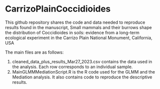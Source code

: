 # CarrizoPlainCoccidioides

This github repository shares the code and data needed to reproduce results found in the manuscript, Small mammals and their burrows shape the distribution of Coccidioides in soils: evidence from a long-term ecological experiment in the Carrizo Plain National Monument, California, USA

The main files are as follows:

1. cleaned_data_plus_results_Mar27_2023.csv contains the data used in the analysis. Each row corresponds to an individual sample.
2. MainGLMMMediationScript.R is the R code used for the GLMM and the Mediation analysis. It also contains code to reproduce the descriptive results.
